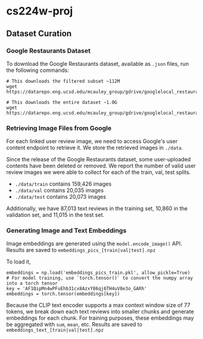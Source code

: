 # cs224w-proj

## Dataset Curation
### Google Restaurants Dataset
To download the Google Restaurants dataset, available as `.json` files, run the following commands:
```
# This downloads the filtered subset ~112M
wget https://datarepo.eng.ucsd.edu/mcauley_group/gdrive/googlelocal_restaurants/filter_all_t.json 

# This downloads the entire dataset ~1.0G
wget https://datarepo.eng.ucsd.edu/mcauley_group/gdrive/googlelocal_restaurants/image_review_all.json
```

### Retrieving Image Files from Google
For each linked user review image, we need to access Google's user content endpoint to retrieve it. We store the retrieved images in `./data`.

Since the release of the Google Restaurants dataset, some user-uploaded contents have been deleted or removed. We report the number of valid user review images we were able to collect for each of the train, val, test splits.
- `./data/train` contains 159,426 images
- `./data/val` contains 20,035 images
- `./data/test` contains 20,073 images

Additionally, we have 87,013 text reviews in the training set, 10,860 in the validation set, and 11,015 in the test set.

### Generating Image and Text Embeddings
Image embeddings are generated using the `model.encode_image()` API. Results are saved to `embeddings_pics_[train|val|test].npz`

To load it, 
```
embeddings = np.load('embeddings_pics_train.pkl', allow_pickle=True)
# For model training, use `torch.tensor()` to convert the numpy array into a torch tensor
key = 'AF1QipMn4wPFuEhb31cx8AzxY86qj6TH4uV8e3o_GARh'
embeddings = torch.tensor(embeddings[key])
```

Because the CLIP text encoder supports a max context window size of 77 tokens, we break down each text reviews into smaller chunks and generate embeddings for each chunk. For training purposes, these embeddings may be aggregated with `sum`, `mean`, etc. Results are saved to `embeddings_text_[train|val|test].npz`
